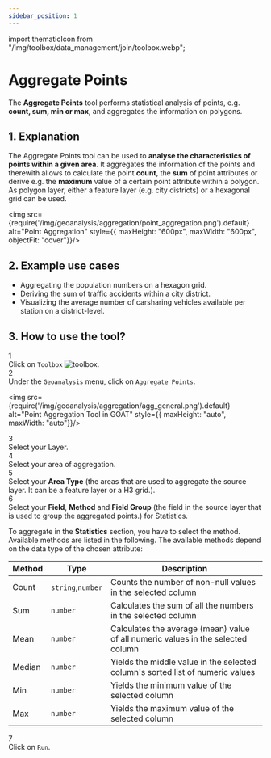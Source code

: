```yaml
---
sidebar_position: 1
---
```

import thematicIcon from "/img/toolbox/data_management/join/toolbox.webp";

# Aggregate Points

The **Aggregate Points** tool performs statistical analysis of points, e.g. **count, sum, min or max**, and aggregates the information on polygons.

## 1. Explanation

The Aggregate Points tool can be used to **analyse the characteristics of points within a given area**. It aggregates the information of the points and therewith allows to calculate the point **count**, the **sum** of point attributes or derive e.g. the **maximum** value of a certain point attribute within a polygon. As polygon layer, either a feature layer (e.g. city districts) or a hexagonal grid can be used. 


<div style={{ display: 'flex', flexDirection: 'column', alignItems: 'center'}}>

  <img src={require('/img/geoanalysis/aggregation/point_aggregation.png').default} alt="Point Aggregation" style={{ maxHeight: "600px", maxWidth: "600px", objectFit: "cover"}}/>

</div> 


## 2. Example use cases

- Aggregating the population numbers on a hexagon grid.
- Deriving the sum of traffic accidents within a city district.
- Visualizing the average number of carsharing vehicles available per station on a district-level. 

## 3. How to use the tool?

<div class="step">
  <div class="step-number">1</div>
  <div class="content">Click on <code>Toolbox</code> <img src={thematicIcon} alt="toolbox" style={{width: "25px"}}/>. </div>
</div>

<div class="step">
  <div class="step-number">2</div>
  <div class="content">Under the <code>Geoanalysis</code> menu, click on <code>Aggregate Points</code>.</div>
</div>


<img src={require('/img/geoanalysis/aggregation/agg_general.png').default} alt="Point Aggregation Tool in GOAT" style={{ maxHeight: "auto", maxWidth: "auto"}}/>


<div class="step">
  <div class="step-number">3</div>
  <div class="content">Select your Layer.</div>
</div>

<div class="step">
  <div class="step-number">4</div>
  <div class="content">Select your area of aggregation.</div>
</div>

<div class="step">
  <div class="step-number">5</div>
  <div class="content">Select your <b>Area Type</b> (the areas that are used to aggregate the source layer. It can be a feature layer or a H3 grid.).</div>
</div>

<div class="step">
  <div class="step-number">6</div>
  <div class="content">Select your <b>Field</b>, <b>Method</b> and <b>Field Group</b> (the field in the source layer that is used to group the aggregated points.) for Statistics.</div>
</div>

To aggregate in the **Statistics** section, you have to select the method. Available methods are listed in the following. The available methods depend on the data type of the chosen attribute:

| Method | Type | Description |
| -------|------| ------------|
| Count  | `string`,`number`    | Counts the number of non-null values in the selected column|
| Sum    | `number`   | Calculates the sum of all the numbers in the selected column|
| Mean   | `number`   | Calculates the average (mean) value of all numeric values in the selected column|
| Median | `number`   | Yields the middle value in the selected column's sorted list of numeric values|
| Min    | `number`   | Yields the minimum value of the selected column|
| Max    | `number`   | Yields the maximum value of the selected column|


<div class="step">
  <div class="step-number">7</div>
  <div class="content">Click on <code>Run</code>.</div>
</div>
